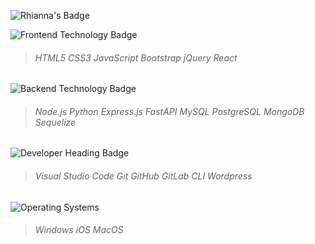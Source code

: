  ![Rhianna's Badge](https://img.shields.io/badge/Rhianna's%20Page-8A2BE2.svg)

 ![Frontend Technology Badge](https://img.shields.io/badge/FrontEnd%20Technologies-20B2AA?style=for-the-badge)

 > ###### HTML5 CSS3 JavaScript Bootstrap jQuery React 
 <!-- Angular Vue.js TailwindCSS D3.js -->

 ![Backend Technology Badge](https://img.shields.io/badge/BackEnd%20Technologies-20B2AA?style=for-the-badge)
> ###### Node.js Python Express.js FastAPI MySQL PostgreSQL MongoDB Sequelize
<!-- PHP GraphQL -->

![Developer Heading Badge](https://img.shields.io/badge/Developer%20Tools-20B2AA?style=for-the-badge)
> ###### Visual Studio Code Git GitHub GitLab CLI Wordpress 
<!-- Heroku Ethereum Apollo Server -->

![Operating Systems](https://img.shields.io/badge/Operating%20Systems-20B2AA?style=for-the-badge)
> ###### Windows iOS MacOS


<!--
**rhiannawilson/rhiannawilson** is a ✨ _special_ ✨ repository because its `README.md` (this file) appears on your GitHub profile.

Here are some ideas to get you started:

- 🔭 I’m currently working on ...
- 🌱 I’m currently learning ...
- 👯 I’m looking to collaborate on ...
- 🤔 I’m looking for help with ...
- 💬 Ask me about ...
- 📫 How to reach me: ...
- 😄 Pronouns: ...
- ⚡ Fun fact: ...
-->
